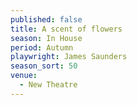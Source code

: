 ```yaml
---
published: false
title: A scent of flowers
season: In House
period: Autumn
playwright: James Saunders
season_sort: 50
venue:
  - New Theatre
---
```



